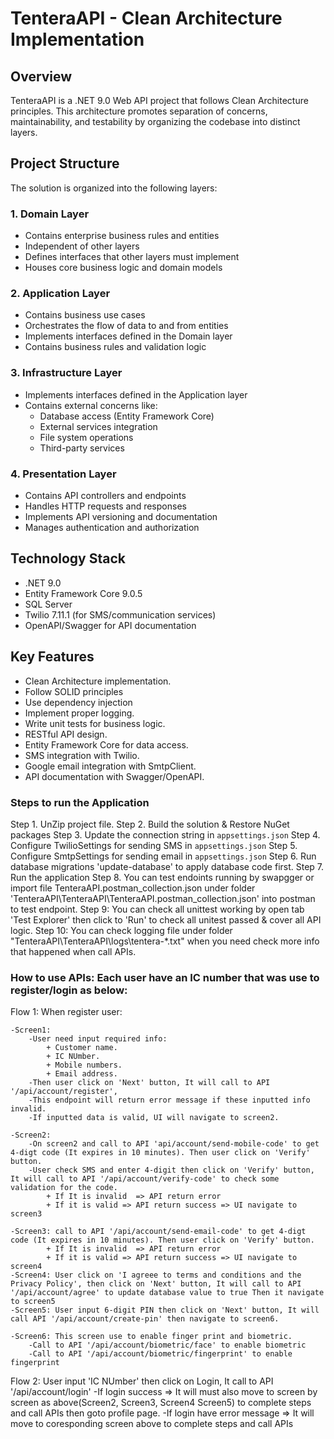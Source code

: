 # TenteraAPI - Clean Architecture Implementation

## Overview
TenteraAPI is a .NET 9.0 Web API project that follows Clean Architecture principles. This architecture promotes separation of concerns, maintainability, and testability by organizing the codebase into distinct layers.

## Project Structure
The solution is organized into the following layers:

### 1. Domain Layer
- Contains enterprise business rules and entities
- Independent of other layers
- Defines interfaces that other layers must implement
- Houses core business logic and domain models

### 2. Application Layer
- Contains business use cases
- Orchestrates the flow of data to and from entities
- Implements interfaces defined in the Domain layer
- Contains business rules and validation logic

### 3. Infrastructure Layer
- Implements interfaces defined in the Application layer
- Contains external concerns like:
  - Database access (Entity Framework Core)
  - External services integration
  - File system operations
  - Third-party services

### 4. Presentation Layer
- Contains API controllers and endpoints
- Handles HTTP requests and responses
- Implements API versioning and documentation
- Manages authentication and authorization

## Technology Stack
- .NET 9.0
- Entity Framework Core 9.0.5
- SQL Server
- Twilio 7.11.1 (for SMS/communication services)
- OpenAPI/Swagger for API documentation

## Key Features
- Clean Architecture implementation.
- Follow SOLID principles
- Use dependency injection
- Implement proper logging.
- Write unit tests for business logic.
- RESTful API design.
- Entity Framework Core for data access.
- SMS integration with Twilio.
- Google email integration with SmtpClient.
- API documentation with Swagger/OpenAPI.

### Steps to run the Application
Step 1. UnZip project file.
Step 2. Build the solution & Restore NuGet packages
Step 3. Update the connection string in `appsettings.json`
Step 4. Configure TwilioSettings for sending SMS  in `appsettings.json`
Step 5. Configure SmtpSettings for sending email  in `appsettings.json`
Step 6. Run database migrations 'update-database' to apply database code first.
Step 7. Run the application
Step 8. You can test endoints running by swapgger or import file TenteraAPI.postman_collection.json under folder 'TenteraAPI\TenteraAPI\TenteraAPI.postman_collection.json' into postman to test endpoint.
Step 9: You can check all unittest working by open tab 'Test Explorer' then click to 'Run' to check all unitest passed & cover all API logic.
Step 10: You can check logging file under folder "TenteraAPI\TenteraAPI\logs\tentera-*.txt" when you need check more info that happened when call APIs. 


### How to use APIs: Each user have an IC number that was use to register/login as below:

Flow 1: 
When register user:

	-Screen1: 
		-User need input required info:
			+ Customer name.
			+ IC NUmber.
			+ Mobile numbers.
			+ Email address.
		-Then user click on 'Next' button, It will call to API '/api/account/register', 
		-This endpoint will return error message if these inputted info invalid.
		-If inputted data is valid, UI will navigate to screen2.	
		
	-Screen2:
		-On screen2 and call to API 'api/account/send-mobile-code' to get 4-digt code (It expires in 10 minutes). Then user click on 'Verify' button.
		-User check SMS and enter 4-digit then click on 'Verify' button, It will call to API '/api/account/verify-code' to check some validation for the code. 
			+ If It is invalid  => API return error 
			+ If it is valid => API return success => UI navigate to screen3
			
	-Screen3: call to API '/api/account/send-email-code' to get 4-digt code (It expires in 10 minutes). Then user click on 'Verify' button.
			+ If It is invalid  => API return error 
			+ If it is valid => API return success => UI navigate to screen4			
	-Screen4: User click on 'I agreee to terms and conditions and the Privacy Policy', then click on 'Next' button, It will call to API '/api/account/agree' to update database value to true Then it navigate to screen5		
	-Screen5: User input 6-digit PIN then click on 'Next' button, It will call API '/api/account/create-pin' then navigate to screen6.
		
	-Screen6: This screen use to enable finger print and biometric.
		-Call to API '/api/account/biometric/face' to enable biometric
		-Call to API '/api/account/biometric/fingerprint' to enable fingerprint

Flow 2: 
	User input 'IC NUmber' then click on Login, It call to API '/api/account/login'	
		-If login success => It will must also move to screen by screen as above(Screen2, Screen3, Screen4 Screen5)  to complete steps and call APIs then goto profile page.
		-If login have error message => It will move to coresponding screen above to complete steps and call APIs
